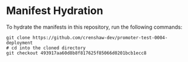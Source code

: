 # Manifest Hydration

To hydrate the manifests in this repository, run the following commands:

```shell
git clone https://github.com/crenshaw-dev/promoter-test-0004-deployment
# cd into the cloned directory
git checkout 493917aa60d8b8f817625f85066d0201bcb1ecc8
```
